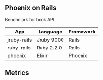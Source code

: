 ## Phoenix on Rails

Benchmark for book API

App          | Language   | Framework
------------ | -----------| ---------------------
jruby-rails  | Jruby 9000 | Rails
ruby-rails   | Ruby 2.2.0 | Rails
phoenix      | Elixir     | Phoenix

## Metrics
